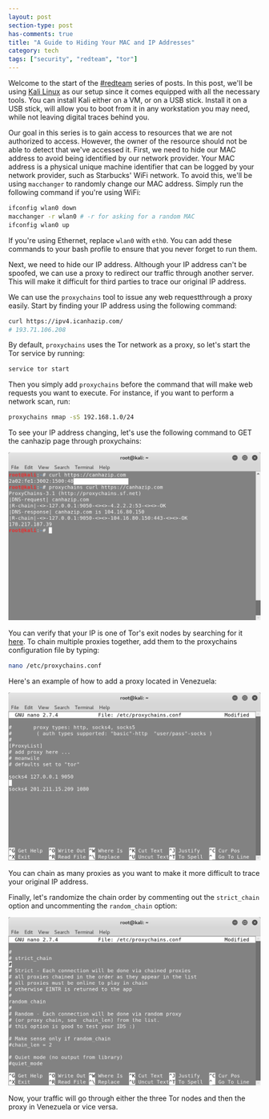 ```yaml
---
layout: post
section-type: post
has-comments: true
title: "A Guide to Hiding Your MAC and IP Addresses"
category: tech
tags: ["security", "redteam", "tor"]
---
```


Welcome to the start of the [#redteam](tags/redteam.html) series of posts. In
this post, we'll be using [Kali Linux](https://www.kali.org/) as our setup since
it comes equipped with all the necessary tools. You can install Kali either on a
VM, or on a USB stick. Install it on a USB stick, will allow you to boot from it
in any workstation you may need, while not leaving digital traces behind you.

Our goal in this series is to gain access to resources that we are not
authorized to access. However, the owner of the resource should not be able to
detect that we've accessed it. First, we need to hide our MAC address to avoid
being identified by our network provider. Your MAC address is a physical unique
machine identifier that can be logged by your network provider, such as
Starbucks' WiFi network. To avoid this, we'll be using `macchanger` to randomly
change our MAC address. Simply run the following command if you're using WiFi:

```bash
ifconfig wlan0 down
macchanger -r wlan0 # -r for asking for a random MAC
ifconfig wlan0 up
```

If you're using Ethernet, replace `wlan0` with `eth0`. You can add these
commands to your bash profile to ensure that you never forget to run them.

Next, we need to hide our IP address. Although your IP address can't be spoofed,
we can use a proxy to redirect our traffic through another server. This will
make it difficult for third parties to trace our original IP address.

We can use the `proxychains` tool to issue any web requestthrough a proxy
easily. Start by finding your IP address using the following command:

```bash
curl https://ipv4.icanhazip.com/
# 193.71.106.208
```

By default, `proxychains` uses the Tor network as a proxy, so let's start the
Tor service by running:

```bash
service tor start
```

Then you simply add `proxychains` before the command that will make web requests
you want to execute. For instance, if you want to perform a network scan, run:

```bash
proxychains nmap -sS 192.168.1.0/24
```

To see your IP address changing, let's use the following command to GET the
canhazip page through proxychains:

![proxychains](/img/posts/proxychains/proxychains-0.png)

You can verify that your IP is one of Tor's exit nodes by searching for it
[here](https://check.torproject.org/exit-addresses). To chain multiple proxies
together, add them to the proxychains configuration file by typing:

```bash
nano /etc/proxychains.conf
```

Here's an example of how to add a proxy located in Venezuela:

![proxychains](/img/posts/proxychains/proxychains-1.png)

You can chain as many proxies as you want to make it more difficult to trace
your original IP address.

Finally, let's randomize the chain order by commenting out the `strict_chain`
option and uncommenting the `random_chain` option:

![proxychains](/img/posts/proxychains/proxychains-2.png)

Now, your traffic will go through either the three Tor nodes and then the proxy
in Venezuela or vice versa.
